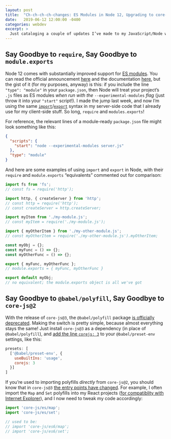 ```yaml
---
layout: post
title:  "Ch-ch-ch-ch-changes: ES Modules in Node 12, Upgrading to core-js@3"
date:   2019-06-12 12:00:00 -0400
categories: webdev
excerpt: >
  Just cataloging a couple of updates I’ve made to my JavaScript/Node workflow. 
---
```


## Say Goodbye to `require`, Say Goodbye to `module.exports`

Node 12 comes with substantially improved support for [ES modules](https://developer.mozilla.org/en-US/docs/Web/JavaScript/Guide/Modules). You can read the official announcement [here](https://medium.com/@nodejs/announcing-a-new-experimental-modules-1be8d2d6c2ff) and the documentation [here](https://nodejs.org/docs/latest-v12.x/api/esm.html), but the gist of it (for my purposes, anyway) is this: if you include the line `"type": "module"` in your `package.json`, then Node will treat your project’s `.js` files as ES modules *when run with the* `--experimental-modules` *flag* (just throw it into your `"start"` script!). I made the jump last week, and now I’m using the same [`import`](https://developer.mozilla.org/en-US/docs/Web/JavaScript/Reference/Statements/import)/[`export`](https://developer.mozilla.org/en-US/docs/Web/JavaScript/Reference/Statements/export) syntax in my server-side code that I already use for my client-side stuff. So long, `require` and `modules.exports`!

For reference, the relevant lines of a module-ready `package.json` file might look something like this:

```json
{
  "scripts": {
    "start": "node --experimental-modules server.js"
  },
  "type": "module"
}
```

And here are some examples of using `import` and `export` in Node, with their `require` and `module.exports` “equivalents” commented out for comparison:

```javascript
import fs from 'fs';
// const fs = require('http');

import http, { createServer } from 'http';
// const http = require('http');
// const createServer = http.createServer;

import myItem from './my-module.js';
// const myItem = require('./my-module.js');

import { myOtherItem } from './my-other-module.js';
// const myOtherItem = require('./my-other-module.js').myOtherItem;

const myObj = {};
const myFunc = () => {};
const myOtherFunc = () => {};

export { myFunc, myOtherFunc };
// module.exports = { myFunc, myOtherFunc }

export default myObj;
// no equivalent; the module.exports object is all we've got
```

## Say Goodbye to `@babel/polyfill`, Say Goodbye to `core-js@2`

With the release of `core-js@3`, the `@babel/polyfill` package [is officially deprecated](https://github.com/zloirock/core-js/blob/master/docs/2019-03-19-core-js-3-babel-and-a-look-into-the-future.md#babelpolyfill). Making the switch is pretty simple, because almost everything stays the same! Just install `core-js@3` as a dependency (in place of `@babel/polyfill`), and [add the line `corejs: 3`](https://babeljs.io/blog/2019/03/19/7.4.0#migration-from-core-js-2) to your `@babel/preset-env` settings, like this:

```javascript
presets: [
  ['@babel/preset-env', {
    useBuiltIns: 'usage',
    corejs: 3
  }]
]
```

If you’re used to importing polyfills *directly* from `core-js@2`, you should know that in `core-js@3` [the entry points have changed](https://github.com/zloirock/core-js/blob/master/docs/2019-03-19-core-js-3-babel-and-a-look-into-the-future.md#packages-entry-points-and-modules-names). For example, I often import the `Map` and `Set` polyfills into my React projects ([for compatiblity with Internet Explorer](https://reactjs.org/docs/javascript-environment-requirements.html)), and I now need to tweak my code accordingly:

```javascript
import 'core-js/es/map';
import 'core-js/es/set';

// used to be:
// import 'core-js/es6/map';
// import 'core-js/es6/set';
```
